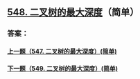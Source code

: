 ## [548. 二叉树的最大深度](https://leetcode-cn.com/problems/merge-two-sorted-lists/)（简单）





### 答案：



#### [上一题（547. 二叉树的最大深度）(简单)](https://github.com/sdwwld/leetCode/blob/master/src/main/java/com/wld/java/leetcode/leetCode0547.md)

#### [下一题（549. 二叉树的最大深度）(简单)](https://github.com/sdwwld/leetCode/blob/master/src/main/java/com/wld/java/leetcode/leetCode0549.md)